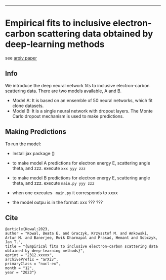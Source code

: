 -----
# Empirical fits to inclusive electron-carbon scattering data obtained by deep-learning methods

see [arxiv paper](https://arxiv.org/abs/2312.xxxxx)

## Info

We introduce the deep neural network fits to inclusive electron-carbon scattering data. There are two models available, A and B.

* Model A:
    It is based on an ensemble of 50 neural networks, which fit clone datasets.
* Model B:
    It is a single neural network with dropout layers. The Monte Carlo dropout mechanism is used to make predictions.

## Making Predictions

To run the model:
* Install jax package ()
* to make model A predictions for electron energy E, scattering angle theta, and zzz.
    execute `xxx yyy zzz`
* to make model B predictions for electron energy E, scattering angle theta, and zzz.
    execute `main.py yyy zzz`

* when one executes ` main.py` it corresponds to xxxx

* the model outpu is in the format: xxx ??? ???

## Cite
    @article{Kowal:2023,
    author = "Kowal, Beata E. and Graczyk, Krzysztof M. and Ankowski, Artur M. and Banerjee, Rwik Dharmapal and Prasad, Hemant and Sobczyk, Jan T.",
    title = "{Empirical fits to inclusive electron-carbon scattering data obtained by deep-learning methods}",
    eprint = "2312.xxxxx",
    archivePrefix = "arXiv",
    primaryClass = "nucl-ex",
    month = "12",
    year = "2023"}
   
